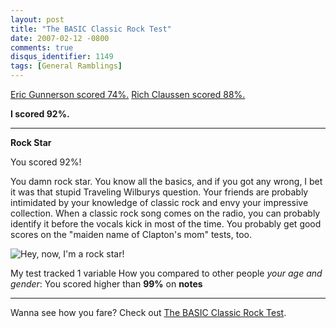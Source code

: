 ```yaml
---
layout: post
title: "The BASIC Classic Rock Test"
date: 2007-02-12 -0800
comments: true
disqus_identifier: 1149
tags: [General Ramblings]
---
```

[Eric Gunnerson scored
74%.](http://blogs.msdn.com/ericgu/archive/2006/12/11/classic-rock-test.aspx)
[Rich Claussen scored
88%.](http://richhubbins.theclaussens.com/PermaLink,guid,ef3fa33f-2229-454b-b506-15548a6c1c06.aspx)

**I scored 92%.**

---

**Rock Star**

You scored 92%!

You damn rock star. You know all the basics, and if you got any wrong, I
bet it was that stupid Traveling Wilburys question. Your friends are
probably intimidated by your knowledge of classic rock and envy your
impressive collection. When a classic rock song comes on the radio, you
can probably identify it before the vocals kick in most of the time. You
probably get good scores on the "maiden name of Clapton's mom" tests,
too.

![Hey, now, I'm a rock
star!](https://hyqi8g.dm1.livefilestore.com/y2p9shtq5O29bFyL3-X9kfF62Utt0O-I2bmOeN5zBYXWN0kQB30QoCuFi_xp5XPli9wMT0lR-PoE4r0JenpKZRGWccymHIR0YHQdnH14mWfPyA/20070212rockstar.jpg?psid=1)

My test tracked 1 variable How you compared to other people *your age
and gender*: You scored higher than **99%** on **notes**

---

Wanna see how you fare? Check out [The BASIC Classic Rock
Test](http://www.okcupid.com/tests/take?testid=9994175725051725569).
